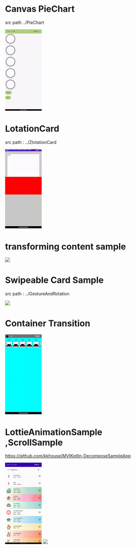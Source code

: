 
# Canvas PieChart

src path ../PieChart

<img src="./res/canas_pieChart.gif" width="120">

# LotationCard
src path : ../ZlotationCard

<img src="./res/zlotationCard.gif" width="120">

<br>

# transforming content sample

<img src="./res/scrollstate.gif" width="120">

# Swipeable Card Sample
src path : ../GestureAndRotation

<img src="./res/swipableCard.gif" width="120">

# Container Transition

<img src="./res/animate_container.gif" width="120">

# LottieAnimationSample ,ScrollSample

https://github.com/kkhouse/MVIKotlin-DecomposeSampleApp

<img src="./res/scrollable.gif" width="120">

<img src="./res/lottie.gif" width="120">
